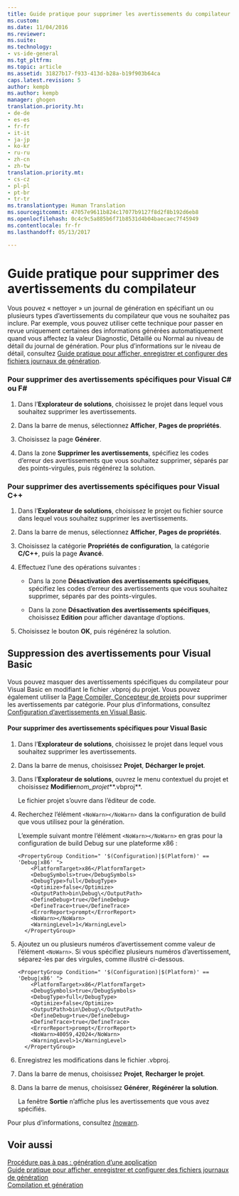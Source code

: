 ```yaml
---
title: Guide pratique pour supprimer les avertissements du compilateur | Microsoft Docs
ms.custom: 
ms.date: 11/04/2016
ms.reviewer: 
ms.suite: 
ms.technology:
- vs-ide-general
ms.tgt_pltfrm: 
ms.topic: article
ms.assetid: 31827b17-f933-413d-b28a-b19f903b64ca
caps.latest.revision: 5
author: kempb
ms.author: kempb
manager: ghogen
translation.priority.ht:
- de-de
- es-es
- fr-fr
- it-it
- ja-jp
- ko-kr
- ru-ru
- zh-cn
- zh-tw
translation.priority.mt:
- cs-cz
- pl-pl
- pt-br
- tr-tr
ms.translationtype: Human Translation
ms.sourcegitcommit: 47057e9611b824c17077b9127f8d2f8b192d6eb8
ms.openlocfilehash: 0c4c9c5a885b6f71b8531d4b04baecaec7f45949
ms.contentlocale: fr-fr
ms.lasthandoff: 05/13/2017

---
```

# <a name="how-to-suppress-compiler-warnings"></a>Guide pratique pour supprimer des avertissements du compilateur
Vous pouvez « nettoyer » un journal de génération en spécifiant un ou plusieurs types d’avertissements du compilateur que vous ne souhaitez pas inclure. Par exemple, vous pouvez utiliser cette technique pour passer en revue uniquement certaines des informations générées automatiquement quand vous affectez la valeur Diagnostic, Détaillé ou Normal au niveau de détail du journal de génération. Pour plus d’informations sur le niveau de détail, consultez [Guide pratique pour afficher, enregistrer et configurer des fichiers journaux de génération](../ide/how-to-view-save-and-configure-build-log-files.md).  
  
### <a name="to-suppress-specific-warnings-for-visual-c-or-f"></a>Pour supprimer des avertissements spécifiques pour Visual C# ou F# #
  
1.  Dans l’**Explorateur de solutions**, choisissez le projet dans lequel vous souhaitez supprimer les avertissements.  
  
2.  Dans la barre de menus, sélectionnez **Afficher**, **Pages de propriétés**.  
  
3.  Choisissez la page **Générer**.  
  
4.  Dans la zone **Supprimer les avertissements**, spécifiez les codes d’erreur des avertissements que vous souhaitez supprimer, séparés par des points-virgules, puis régénérez la solution.  
  
### <a name="to-suppress-specific-warnings-for-visual-c"></a>Pour supprimer des avertissements spécifiques pour Visual C++  
  
1.  Dans l’**Explorateur de solutions**, choisissez le projet ou fichier source dans lequel vous souhaitez supprimer les avertissements.  
  
2.  Dans la barre de menus, sélectionnez **Afficher**, **Pages de propriétés**.  
  
3.  Choisissez la catégorie **Propriétés de configuration**, la catégorie **C/C++**, puis la page **Avancé**.  
  
4.  Effectuez l’une des opérations suivantes :  
  
    -   Dans la zone **Désactivation des avertissements spécifiques**, spécifiez les codes d’erreur des avertissements que vous souhaitez supprimer, séparés par des points-virgules.  
  
    -   Dans la zone **Désactivation des avertissements spécifiques**, choisissez **Edition** pour afficher davantage d’options.  
  
5.  Choisissez le bouton **OK**, puis régénérez la solution.  
  
## <a name="suppressing-warnings-for-visual-basic"></a>Suppression des avertissements pour Visual Basic  
 Vous pouvez masquer des avertissements spécifiques du compilateur pour Visual Basic en modifiant le fichier .vbproj du projet. Vous pouvez également utiliser la [Page Compiler, Concepteur de projets](../ide/reference/compile-page-project-designer-visual-basic.md) pour supprimer les avertissements par catégorie. Pour plus d’informations, consultez [Configuration d’avertissements en Visual Basic](../ide/configuring-warnings-in-visual-basic.md).  
  
#### <a name="to-suppress-specific-warnings-for-visual-basic"></a>Pour supprimer des avertissements spécifiques pour Visual Basic  
  
1.  Dans l’**Explorateur de solutions**, choisissez le projet dans lequel vous souhaitez supprimer les avertissements.  
  
2.  Dans la barre de menus, choisissez **Projet**, **Décharger le projet**.  
  
3.  Dans l’**Explorateur de solutions**, ouvrez le menu contextuel du projet et choisissez **Modifier***nom_projet***.vbproj**.  
  
     Le fichier projet s’ouvre dans l’éditeur de code.  
  
4.  Recherchez l’élément `<NoWarn></NoWarn>` dans la configuration de build que vous utilisez pour la génération.  
  
     L’exemple suivant montre l’élément `<NoWarn></NoWarn>` en gras pour la configuration de build Debug sur une plateforme x86 :  
  
    ```  
    <PropertyGroup Condition=" '$(Configuration)|$(Platform)' == 'Debug|x86' ">  
        <PlatformTarget>x86</PlatformTarget>  
        <DebugSymbols>true</DebugSymbols>  
        <DebugType>full</DebugType>  
        <Optimize>false</Optimize>  
        <OutputPath>bin\Debug\</OutputPath>  
        <DefineDebug>true</DefineDebug>  
        <DefineTrace>true</DefineTrace>  
        <ErrorReport>prompt</ErrorReport>  
        <NoWarn></NoWarn>  
        <WarningLevel>1</WarningLevel>  
      </PropertyGroup>  
    ```  
  
5.  Ajoutez un ou plusieurs numéros d’avertissement comme valeur de l’élément `<NoWarn>`. Si vous spécifiez plusieurs numéros d’avertissement, séparez-les par des virgules, comme illustré ci-dessous.  
  
    ```  
    <PropertyGroup Condition=" '$(Configuration)|$(Platform)' == 'Debug|x86' ">  
        <PlatformTarget>x86</PlatformTarget>  
        <DebugSymbols>true</DebugSymbols>  
        <DebugType>full</DebugType>  
        <Optimize>false</Optimize>  
        <OutputPath>bin\Debug\</OutputPath>  
        <DefineDebug>true</DefineDebug>  
        <DefineTrace>true</DefineTrace>  
        <ErrorReport>prompt</ErrorReport>  
        <NoWarn>40059,42024</NoWarn>  
        <WarningLevel>1</WarningLevel>  
      </PropertyGroup>  
    ```  
  
6.  Enregistrez les modifications dans le fichier .vbproj.  
  
7.  Dans la barre de menus, choisissez **Projet**, **Recharger le projet**.  
  
8.  Dans la barre de menus, choisissez **Générer**, **Régénérer la solution**.  
  
     La fenêtre **Sortie** n’affiche plus les avertissements que vous avez spécifiés.  
  
 Pour plus d’informations, consultez [/nowarn](/dotnet/visual-basic/reference/command-line-compiler/nowarn).  
  
## <a name="see-also"></a>Voir aussi  
 [Procédure pas à pas : génération d’une application](../ide/walkthrough-building-an-application.md)   
 [Guide pratique pour afficher, enregistrer et configurer des fichiers journaux de génération](../ide/how-to-view-save-and-configure-build-log-files.md)   
 [Compilation et génération](../ide/compiling-and-building-in-visual-studio.md)

